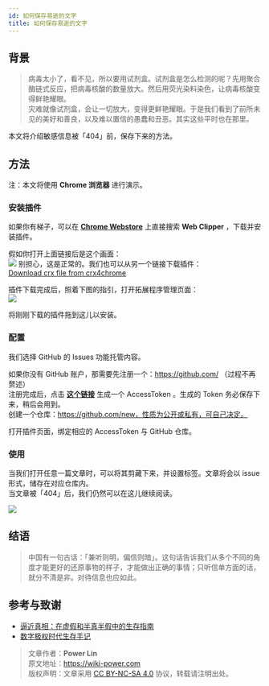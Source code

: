 ```yaml
---
id: 如何保存易逝的文字
title: 如何保存易逝的文字
---
```


## 背景

> 病毒太小了，看不见，所以要用试剂盒。试剂盒是怎么检测的呢？先用聚合酶链式反应，把病毒核酸的数量放大。然后用荧光染料染色，让病毒核酸变得鲜艳耀眼。  
> 灾难就像试剂盒，会让一切放大，变得更鲜艳耀眼。于是我们看到了前所未见的美好和善良，以及难以置信的愚蠢和丑恶。其实这些平时也在那里。

本文将介绍敏感信息被「404」前，保存下来的方法。

## 方法

注：本文将使用 **Chrome 浏览器** 进行演示。

### 安装插件

如果你有梯子，可以在 [**Chrome Webstore**](https://chrome.google.com/webstore/category/extensions?hl=zh-CN) 上直接搜索 **Web Clipper** ，下载并安装插件。

假如你打开上面链接后是这个画面：  
![](https://cos.wiki-power.com/img/20200207144241.png)
别担心，这是正常的。我们也可以从另一个链接下载插件：  
[Download crx file from crx4chrome](https://www.crx4chrome.com/go.php?p=169618&s=1&l=https%3A%2F%2Ff2.crx4chrome.com%2Fcrx.php%3Fi%3Dmhfbofiokmppgdliakminbgdgcmbhbac%26v%3D1.18.0)

插件下载完成后，照着下图的指引，打开拓展程序管理页面：  
![](https://cos.wiki-power.com/img/20200207144627.png)

将刚刚下载的插件拖到这儿以安装。

### 配置

我们选择 GitHub 的 Issues 功能托管内容。

如果你没有 GitHub 账户，那需要先注册一个：https://github.com/ （过程不再赘述）  
注册完成后，点击 [**这个链接**](https://github.com/settings/tokens/new?scopes=repo&description=Web%20Clipper) 生成一个 AccessToken 。生成的 Token 务必保存下来，稍后会用到。  
创建一个仓库：https://github.com/new，性质为公开或私有，可自己决定。

打开插件页面，绑定相应的 AccessToken 与 GitHub 仓库。

### 使用

当我们打开任意一篇文章时，可以将其剪藏下来，并设置标签。文章将会以 issue 形式，储存在对应仓库内。  
当文章被「404」后，我们仍然可以在这儿继续阅读。

![](https://cos.wiki-power.com/img/20200207151224.png)

## 结语

> 中国有一句古话：「兼听则明，偏信则暗」。这句话告诉我们从多个不同的角度才能更好的还原事物的样子，才能做出正确的事情；只听信单方面的话，就分不清是非。对待信息也应如此。

## 参考与致谢

- [逼近真相：在虚假和半真半假中的生存指南](https://mp.weixin.qq.com/s?__biz=MzAxMjQwNDcxNQ==&mid=2649329422&idx=1&sn=7f104ad54b862e94e889b335540cf85b&chksm=83af7d8ab4d8f49cb965a02a0988190fb7ef3a2abc4dd2ba62ed94ba7b4ac22aa506b11e6cf2&mpshare=1&scene=1&srcid=&sharer_sharetime=1581056806984&sharer_shareid=57baeb2b96d0cff9b17ac2c15b36602b&key=89c13119caee7b32f577a3b86d4de27c26b06239fbe092655e565f03e63f6810b2a7f6265a6b06302d4f6bb40433ea11b14283b80af696e4ba859598cac6ba8ecf67e3f62417a1de3347aad106a5e70b&ascene=1&uin=MTk5MDUwOTA0Mg%3D%3D&devicetype=Windows+10&version=6208006f&lang=zh_CN&exportkey=AwreTiO%2BkLxNNC2wt4nS0xA%3D&pass_ticket=9ERj0119cqTkVmDsc4nP%2BPcvPRUOx3xYuJyu6%2Bei%2Bmn1pTPoSMBYPULl6wx76He3)
- [数字极权时代生存手记](https://g-rosidte.gitbook.io/record-of-survival-in-digital-totalitarian-era/v/shu-zi-ji-quan-shi-dai-sheng-cun-shou-ji/)



> 文章作者：**Power Lin**  
> 原文地址：<https://wiki-power.com>  
> 版权声明：文章采用 [CC BY-NC-SA 4.0](https://creativecommons.org/licenses/by/4.0/deed.zh) 协议，转载请注明出处。
